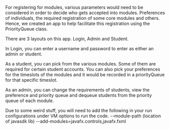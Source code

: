 For registering for modules, various parameters would need to be considered in order to decide who gets accepted into modules. Preferences of individuals, the required registration of some core modules and others. Hence, we created an app to help facilitate this registration using the PriorityQueue class.

There are 3 layouts on this app. Login, Admin and Student.

In Login, you can enter a username and password to enter as either an admin or student.

As a student, you can pick from the various modules. Some of them are required for certain student accounts. You can also pick your preferences for the timeslots of the modules and it would be recorded in a priorityQueue for that specific timeslot.

As an admin, you can change the requirements of students, view the preference and priority queue and dequeue students from the priority queue of each module.

Due to some weird stuff, you will need to add the following in your run configurations under VM options to run the code.
--module-path (location of javasdk lib) --add-modules=javafx.controls,javafx.fxml
